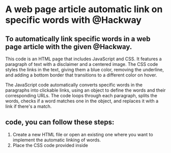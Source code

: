 # A web page article automatic link on specific words with @Hackway
## To automatically link specific words in a web page article with the given @Hackway.

<p>This code is an HTML page that includes JavaScript and CSS. It features a paragraph of text with a disclaimer and a centered image. The CSS code styles the links in the text, giving them a blue color, removing the underline, and adding a bottom border that transitions to a different color on hover.</p>

<p> The JavaScript code automatically converts specific words in the paragraphs into clickable links, using an object to define the words and their corresponding URLs. The code loops through each paragraph, splits the words, checks if a word matches one in the object, and replaces it with a link if there's a match.<p>

## code, you can follow these steps:
<ol>
<li> Create a new HTML file or open an existing one where you want to implement the automatic linking of words.</li>
<li> Place the CSS code provided inside <style> tags in the <head> section of your HTML file. This code styles the links and adds a hover effect.</li>
<li> Place the JavaScript code provided inside <script> tags in the <head> or <body> section of your HTML file. This code defines the words to be linked and loops through the paragraphs to replace those words with appropriate links.</li>
<li> Save the HTML file.</li>
  <ol>

## Automatic Linking: Enhance Your Web Page with Dynamic Hyperlinks:
  
<p>Make sure to replace the placeholder URLs and words in the JavaScript code with your desired links and words to be linked.</p>

<p>By following these steps and incorporating the provided code, the specified words in your web page article will be automatically linked with appropriate URLs.</p>

### Live Domo || Automatically link specific words in a web page article:
The link <a href="https://codepen.io/hackway/pen/QWVGjmw" target=”_blank” >https://codepen.io/hackway/pen/QWVGjmw</a>

YouTube channel my Handle is @Hackway I hope this helps! Let me know if you have any other questions.
